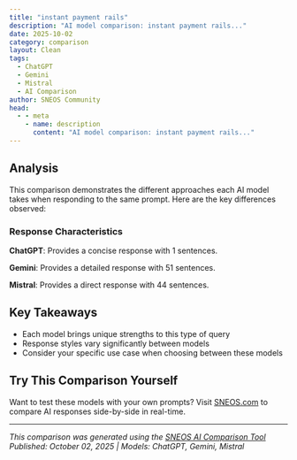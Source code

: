 ```yaml
---
title: "instant payment rails"
description: "AI model comparison: instant payment rails..."
date: 2025-10-02
category: comparison
layout: Clean
tags:
  - ChatGPT
  - Gemini
  - Mistral
  - AI Comparison
author: SNEOS Community
head:
  - - meta
    - name: description
      content: "AI model comparison: instant payment rails..."
---
```


<ChatComparison
  title="instant payment rails"
  prompt="instant payment rails"
  :responses='{"ChatGPT": "Instant payment rails are systems or networks that allow for the immediate transfer of funds between parties, typically within seconds or minutes. These systems are designed to facilitate real-time payments for businesses and consumers, improving the speed and efficiency of financial transactions. Here are some key features and examples of instant payment rails:\n\n### Key Features\n\n1. **Real-time Transactions**: Funds are transferred instantly, allowing for immediate availability of money to the recipient.\n\n2. **24/7 Availability**: Instant payment systems usually operate around the clock, meaning transactions can occur at any time.\n\n3. **Low Fees**: Compared to traditional payment methods, instant payment rails often have lower transaction fees, making them cost-effective for users.\n\n4. **Secure Transactions**: These systems employ various security measures to protect against fraud and unauthorized access.\n\n5. **Interoperability**: They often allow payments to be made between different banks and platforms, improving accessibility.\n\n6. **User-friendly Interfaces**: Many instant payment solutions offer easy-to-use applications or integrations for businesses.\n\n### Examples of Instant Payment Rails\n\n1. **FedNow**: Launched by the Federal Reserve in the United States, FedNow enables instant payments between banks and financial institutions.\n\n2. **Zelle**: A digital payment network in the U.S. that allows users to send and receive money instantly using their bank accounts.\n\n3. **Real-Time Payments (RTP)**: Operated by The Clearing House in the U.S., RTP provides real-time payment services to participating banks.\n\n4. **SEPA Instant Credit Transfer (SCT Inst)**: A European payment scheme that allows for immediate euro credit transfers across participating countries in the SEPA region.\n\n5. **UPI (Unified Payments Interface)**: A real-time payment system in India that allows instant fund transfers between bank accounts through mobile devices.\n\n6. **SCT Inst**: This is a payment scheme for instant euro transactions in Europe, facilitating immediate interbank transfers.\n\n7. **Fast Payments in the UK**: This system provides real-time access to fund transfers in the United Kingdom.\n\n### Use Cases\n\n- **Retail Payments**: Instant payments can enhance the checkout experience for customers, allowing them to pay electronically without delays.\n- **Remittances**: Workers sending money back home can utilize instant payments to ensure their families receive funds quickly.\n- **Bill Payments**: Instant payment systems allow for immediate settling of bills and invoices.\n- **E-commerce Transactions**: Facilitating faster transactions can improve sales for online businesses, reducing cart abandonment.\n\n### Conclusion\n\nInstant payment rails represent a significant advancement in the financial ecosystem, catering to the increasing demand for fast, efficient, and secure money transfers. As technology continues to evolve, these systems are likely to become more widespread, further revolutionizing how transactions are conducted globally.", "Gemini": "Instant payment rails are systems that allow for near real-time transfers of money between individuals and businesses. They are transforming the way payments are made by offering faster, more convenient, and often cheaper alternatives to traditional methods.\n\nHere\u0027s a breakdown of key aspects of instant payment rails:\n\n**Key Features \u0026 Characteristics:**\n\n* **Real-time or Near Real-time Settlement:** Funds are available to the recipient almost immediately, often within seconds. This contrasts with traditional systems like ACH or wire transfers that can take hours or days.\n* **24/7 Availability:** Instant payment rails typically operate around the clock, every day of the year, including weekends and holidays.\n* **Irrevocable Transactions:** Once a payment is processed, it\u0027s generally considered final and cannot be easily reversed (though fraud and error claims can be pursued). This reduces the risk of chargebacks for merchants.\n* **Lower Transaction Costs (Potentially):** Depending on the specific system, instant payments can offer lower transaction fees than traditional payment methods, especially for smaller transactions.\n* **Data-Rich Transactions:** Often support the transfer of more detailed remittance information, which can help with reconciliation and bookkeeping.\n* **Secure:** Typically use advanced security measures, including encryption and authentication protocols, to protect against fraud and unauthorized access.\n\n**Examples of Instant Payment Rails:**\n\n* **FedNow (United States):** A real-time gross settlement service developed by the Federal Reserve, launched in 2023. It allows participating banks and credit unions to send and receive payments instantly, 24/7/365.\n* **The Clearing House (TCH) RTP\u00AE network (United States):** A real-time payments system owned by a group of large U.S. banks. It allows for instant payments between accounts at participating financial institutions.\n* **Faster Payments Service (FPS) (United Kingdom):** Allows near real-time payments between bank accounts in the UK.\n* **Single Euro Payments Area (SEPA) Instant Credit Transfer (SCT Inst) (Europe):** Enables instant euro payments between bank accounts within the SEPA region.\n* **National Payments Corporation of India (NPCI) - Unified Payments Interface (UPI) (India):** A mobile-based instant payment system that allows users to transfer money between bank accounts using a virtual payment address (VPA).\n* **New Payments Platform (NPP) (Australia):** A real-time payments infrastructure for Australia.\n\n**Benefits of Instant Payment Rails:**\n\n* **Faster Payments:** Significantly reduces payment processing times, improving cash flow for businesses and convenience for consumers.\n* **Improved Efficiency:** Automates payment processes, reducing manual intervention and errors.\n* **Enhanced Customer Experience:** Provides a more convenient and seamless payment experience for customers.\n* **Reduced Risk:** Irrevocable transactions reduce the risk of chargebacks for merchants.\n* **New Business Models:** Enables new business models, such as on-demand services and micro-payments.\n* **Financial Inclusion:** Can provide access to payment services for underserved populations.\n* **Lower Costs (Potentially):** Can be cheaper than traditional payment methods in some cases.\n* **Greater Transparency:** Often provides more detailed transaction information.\n\n**Challenges of Instant Payment Rails:**\n\n* **Adoption:** Requires widespread adoption by financial institutions and businesses.\n* **Interoperability:** Ensuring interoperability between different payment rails can be challenging.\n* **Security:** Requires robust security measures to protect against fraud and cyberattacks.\n* **Scalability:** Must be able to handle high volumes of transactions.\n* **Regulation:** Subject to evolving regulatory frameworks.\n* **Fraud Mitigation:** Because of the speed and finality, fraud prevention is crucial. Systems and processes need to be in place to detect and prevent fraudulent transactions in real-time.\n* **Reversibility Considerations:** While designed to be irrevocable, there needs to be a clear process for handling legitimate errors or fraud claims.\n\n**Use Cases:**\n\n* **Peer-to-peer (P2P) payments:** Sending money to friends and family instantly.\n* **Bill payments:** Paying bills online or through mobile apps in real-time.\n* **E-commerce:** Enabling instant payments for online purchases.\n* **Business-to-business (B2B) payments:** Streamlining payments between businesses.\n* **Payroll:** Paying employees instantly.\n* **Insurance claim payouts:** Expediting insurance claim payouts.\n* **Government disbursements:** Distributing government benefits quickly and efficiently.\n* **On-demand services:** Paying for on-demand services like ride-sharing or food delivery in real-time.\n* **Micro-payments:** Facilitating small payments for digital content or services.\n\n**The Future of Instant Payments:**\n\nInstant payment rails are expected to continue to grow in popularity and become increasingly important in the global payment landscape. As more financial institutions and businesses adopt these systems, they will transform the way payments are made, making them faster, more convenient, and more efficient. Innovation around instant payments is also continuing, with things like request-to-pay functionality being added and increasing integration with other technologies. Furthermore, the trend towards cross-border instant payments will continue to grow.\n\n**In summary, instant payment rails are a significant advancement in the payments industry, offering numerous benefits for consumers, businesses, and financial institutions. While challenges remain, the potential for these systems to transform the way payments are made is undeniable.**\n", "Mistral": "Instant payment rails refer to the infrastructure and systems that enable real-time or near-real-time processing of financial transactions. These systems are designed to facilitate the immediate transfer of funds between accounts, providing a seamless and efficient payment experience for users. Here are some key aspects and examples of instant payment rails:\n\n### Key Aspects of Instant Payment Rails\n\n1. **Real-Time Processing**: Transactions are processed and settled almost instantly, reducing the time it takes for funds to be transferred from one account to another.\n2. **24/7 Availability**: These systems are typically available around the clock, allowing for transactions to be processed at any time.\n3. **Security**: Robust security measures are in place to ensure the integrity and confidentiality of transactions.\n4. **Interoperability**: Instant payment rails often support interoperability between different financial institutions and payment networks.\n5. **Regulatory Compliance**: These systems must comply with various regulatory requirements to ensure transparency and prevent fraud.\n\n### Examples of Instant Payment Rails\n\n1. **Faster Payments Service (FPS)**: Operated by the Faster Payments Scheme Limited in the UK, FPS enables real-time payments between participating banks and financial institutions.\n2. **Real-Time Payments (RTP)**: Developed by The Clearing House in the United States, RTP allows for instant payments and settlements between financial institutions.\n3. **SEPA Instant Credit Transfer (SCT Inst)**: Part of the Single Euro Payments Area (SEPA) initiative, SCT Inst enables instant euro payments across Europe.\n4. **Unified Payments Interface (UPI)**: Developed by the National Payments Corporation of India (NPCI), UPI allows for real-time inter-bank transactions and peer-to-peer payments.\n5. **Pix**: Launched by the Central Bank of Brazil, Pix is an instant payment system that allows for real-time transactions between individuals and businesses.\n6. **PayNow**: Operated by the Association of Banks in Singapore, PayNow enables real-time fund transfers using a mobile number or national identification number.\n\n### Benefits of Instant Payment Rails\n\n1. **Speed**: Immediate transfer of funds, which is beneficial for both consumers and businesses.\n2. **Convenience**: Users can make payments at any time, without waiting for traditional banking hours.\n3. **Efficiency**: Reduces the need for manual processing and reconciliation, leading to cost savings.\n4. **Liquidity**: Improves cash flow management for businesses by providing immediate access to funds.\n5. **Innovation**: Supports the development of new financial services and products, such as mobile payments and digital wallets.\n\n### Challenges and Considerations\n\n1. **Technological Infrastructure**: Requires significant investment in technology and infrastructure to support real-time processing.\n2. **Security Risks**: Increased risk of fraud and cyberattacks due to the real-time nature of transactions.\n3. **Regulatory Compliance**: Must adhere to strict regulatory requirements, which can vary by region.\n4. **Interoperability**: Ensuring compatibility and seamless integration with existing payment systems and financial institutions.\n\nInstant payment rails are becoming increasingly important in the modern financial landscape, driven by the demand for faster, more convenient, and secure payment options. As technology continues to evolve, these systems are expected to play a crucial role in shaping the future of payments."}' 
  published-date="10:45"
/>

## Analysis

This comparison demonstrates the different approaches each AI model takes when responding to the same prompt. Here are the key differences observed:

### Response Characteristics

**ChatGPT**: Provides a concise response with 1 sentences. 

**Gemini**: Provides a detailed response with 51 sentences. 

**Mistral**: Provides a direct response with 44 sentences. 

## Key Takeaways

- Each model brings unique strengths to this type of query
- Response styles vary significantly between models
- Consider your specific use case when choosing between these models

## Try This Comparison Yourself

Want to test these models with your own prompts? Visit [SNEOS.com](https://sneos.com) to compare AI responses side-by-side in real-time.

---

*This comparison was generated using the [SNEOS AI Comparison Tool](https://sneos.com)*
*Published: October 02, 2025 | Models: ChatGPT, Gemini, Mistral*
